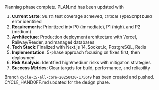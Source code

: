 Planning phase complete. PLAN.md has been updated with:

1. **Current State**: 98.1% test coverage achieved, critical TypeScript build error identified
2. **Requirements**: Prioritized into P0 (immediate), P1 (high), and P2 (medium) 
3. **Architecture**: Production deployment architecture with Vercel, Railway/Render, and managed databases
4. **Tech Stack**: Finalized with Next.js 14, Socket.io, PostgreSQL, Redis
5. **Implementation**: 5-phase approach focusing on fixes first, then deployment
6. **Risk Analysis**: Identified high/medium risks with mitigation strategies
7. **Success Metrics**: Clear targets for build, performance, and reliability

Branch `cycle-35-all-core-20250830-175649` has been created and pushed. CYCLE_HANDOFF.md updated for the design phase.
